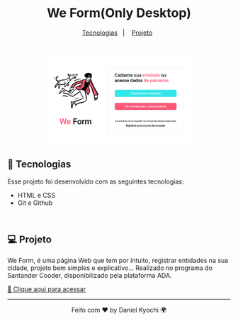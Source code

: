 <h1 align="center"> We Form(Only Desktop)</h1>

<p align="center">
  <a href="#-tecnologias">Tecnologias</a>&nbsp;&nbsp;&nbsp;|&nbsp;&nbsp;&nbsp;
  <a href="#-projeto">Projeto</a>&nbsp;&nbsp;
</p>
<br>

<p align="center">
  <img src=".github/preview.png" width="65%">
</p>

## 🚀 Tecnologias

Esse projeto foi desenvolvido com as seguintes tecnologias:

- HTML e CSS
- Git e Github
<br>

## 💻 Projeto

We Form, é uma página Web que tem por intuito, registrar entidades na sua cidade, projeto bem simples e explicativo... Realizado no programa do Santander Cooder, disponibilizado pela plataforma ADA.

[🔗 Clique aqui para acessar](https://santander-cooder-css.vercel.app/)

---

<p align="center">Feito com ♥ by Daniel Kyochi 🌍</p>
